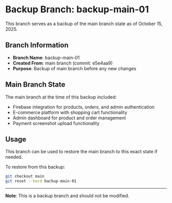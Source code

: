 # Backup Branch: backup-main-01

This branch serves as a backup of the main branch state as of October 15, 2025.

## Branch Information
- **Branch Name**: backup-main-01
- **Created From**: main branch (commit: e5e4aa9)
- **Purpose**: Backup of main branch before any new changes

## Main Branch State
The main branch at the time of this backup included:
- Firebase integration for products, orders, and admin authentication
- E-commerce platform with shopping cart functionality
- Admin dashboard for product and order management
- Payment screenshot upload functionality

## Usage
This branch can be used to restore the main branch to this exact state if needed.

To restore from this backup:
```bash
git checkout main
git reset --hard backup-main-01
```

---
**Note**: This is a backup branch and should not be modified.
